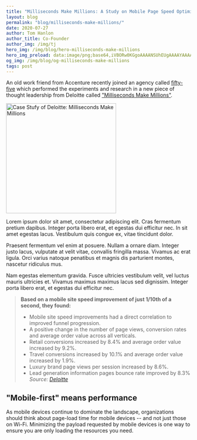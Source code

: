 ```yaml
---
title: "Milliseconds Make Millions: A Study on Mobile Page Speed Optimization"
layout: blog
permalink: "blog/milliseconds-make-millions/"
date: 2020-07-27
author: Tom Hanlon
author_title: Co-Founder
author_img: /img/tj
hero_img: /img/blog/hero-milliseconds-make-millions
hero_img_preload: data:image/png;base64,iVBORw0KGgoAAAANSUhEUgAAAAYAAAACCAIAAAD0PzoJAAAAJUlEQVR42mOQ08mQMckHkorW1Rqu3UAGAxCL2peJutRBhBStqwGscAmewpAirwAAAABJRU5ErkJggg==
og_img: /img/blog/og-milliseconds-make-millions
tags: post
---
```


An old work friend from Accenture recently joined an agency called [fifty-five](https://www.fifty-five.com/us/ "fifty-five Homepage") which performed the experiments and research in a new piece of thought leadership from Deloitte called ["Milliseconds Make Millions"](https://www2.deloitte.com/ie/en/pages/consulting/articles/milliseconds-make-millions.html "Deloitte: Milliseconds Make Millions").

<p>
  <a href="https://www2.deloitte.com/ie/en/pages/consulting/articles/milliseconds-make-millions.html">
    <picture>
      <source srcset="/img/blog/post-milliseconds-make-millions-book.webp" type="image/webp">
      <img src="/img/blog/post-milliseconds-make-millions-book.png" alt="Case Stufy of Deloitte: Milliseconds Make Millions" width="300" class="mx-auto sm:float-right">
    </picture>
  </a>
</p>

Lorem ipsum dolor sit amet, consectetur adipiscing elit. Cras fermentum pretium dapibus. Integer porta libero erat, et egestas dui efficitur nec. In sit amet egestas lacus. Vestibulum quis congue ex, vitae tincidunt dolor.

Praesent fermentum vel enim at posuere. Nullam a ornare diam. Integer justo lacus, vulputate at velit vitae, convallis fringilla massa. Vivamus ac erat ligula. Orci varius natoque penatibus et magnis dis parturient montes, nascetur ridiculus mus.

Nam egestas elementum gravida. Fusce ultricies vestibulum velit, vel luctus mauris ultricies et. Vivamus maximus maximus lacus sed dignissim.  Integer porta libero erat, et egestas dui efficitur nec.

> **Based on a mobile site speed improvement of just 1/10th of a second, they found:** 
> * Mobile site speed improvements had a direct correlation to improved funnel progression.
> * A positive change in the number of page views, conversion rates and average order value across all verticals.
> * Retail conversions increased by 8.4% and average order value increased by 9.2%.
> * Travel conversions increased by 10.1% and average order value increased by 1.9%.
> * Luxury brand page views per session increased by 8.6%.
> * Lead generation information pages bounce rate improved by 8.3%
> <cite>Source: [Deloitte](https://www2.deloitte.com/ie/en/pages/consulting/articles/milliseconds-make-millions.html "Deloitte: Milliseconds Make Millions")</cite>


## "Mobile-first" means performance
As mobile devices continue to dominate the landscape, organizations should think about page-load time for mobile devices -- and not just those on Wi-Fi. Minimizing the payload requested by mobile devices is one way to ensure you are only loading the resources you need.

